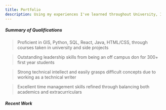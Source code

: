 ```yaml
---
title: Portfolio
description: Using my experiences I've learned throughout University, I'll dive a little bit into how I manage my day and also some productivity techniques I really enjoy using.
---
```


##### Summary of Qualifications
> Proficient in GIS, Python, SQL, React, Java, HTML/CSS, through courses taken in university and side projects

> Outstanding leadership skills from being an off campus don for 300+ first year students

> Strong technical intellect and easily grasps difficult concepts due to working as a technical writer

> Excellent time management skills refined through balancing both academics and extracurriculars

##### Recent Work

